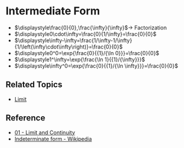 # Intermediate Form

* $\displaystyle\frac{0}{0},\frac{\infty}{\infty}$→ Factorization
* $\displaystyle0\cdot\infty=\frac{0}{1/\infty}=\frac{0}{0}$
* $\displaystyle\infty-\infty=\frac{1/\infty-1/\infty}{1/\left(\infty\cdot\infty\right)}=\frac{0}{0}$
* $\displaystyle0^0=\exp{\frac{0}{{1}/{\ln 0}}}=\frac{0}{0}$
* $\displaystyle1^\infty=\exp{\frac{\ln 1}{{1}/{\infty}}}$
* $\displaystyle\infty^0=\exp{\frac{0}{{1}/{\ln \infty}}}=\frac{0}{0}$

## Related Topics

* [Limit](Limit.md)

## Reference

* [01 - Limit and Continuity](../../../../00%20-%20Summary/SCMA104%20-%20System%20of%20Ordinary%20Differential%20Equations%20and%20Applications%20in%20Medical%20Science/01%20-%20Limit%20and%20Continuity.md)
* [Indeterminate form - Wikipedia](https://en.wikipedia.org/wiki/Indeterminate_form)
